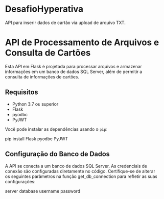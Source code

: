 # DesafioHyperativa
API para inserir dados de cartão via upload de arquivo TXT.

# API de Processamento de Arquivos e Consulta de Cartões

Esta API em Flask é projetada para processar arquivos e armazenar informações em um banco de dados SQL Server, além de permitir a consulta de informações de cartões.

## Requisitos

- Python 3.7 ou superior
- Flask
- pyodbc
- PyJWT

Você pode instalar as dependências usando o `pip`:

pip install Flask pyodbc PyJWT

## Configuração do Banco de Dados
A API se conecta a um banco de dados SQL Server. As credenciais de conexão são configuradas diretamente no código. Certifique-se de alterar os seguintes parâmetros na função get_db_connection para refletir as suas configurações:

server
database
username
password
